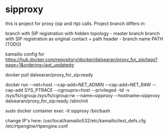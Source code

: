 # sipproxy

this is project for proxy (sip and rtp) calls. Project branch differs in:

branch with SIP registration with hidden topology  - master branch 
branch with SIP registration as original contact + path header  - branch name PATH (TODO)

kamailio config for https://hub.docker.com/repository/docker/dalsearan/proxy_for_sip/tags?page=1&ordering=last_updatedg

docker pull dalsearan/proxy_for_sip:ready

docker run --net=host --cap-add=NET_ADMIN --cap-add=NET_RAW --cap-add SYS_PTRACE --cgroupns=host --privileged -td -v /sys/fs/cgroup:/sys/fs/cgroup:rw --name=sipproxy --hostname=sipproxy dalsearan/proxy_for_sip:ready /sbin/init

sudo docker container exec -it sipproxy /bin/bash

change IP's here:
/usr/local/kamailio532/etc/kamailio/test_defs.cfg
/etc/rtpengine/rtpengine.conf



